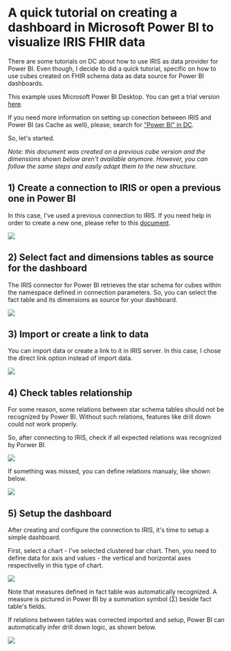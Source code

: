 # A quick tutorial on creating a dashboard in Microsoft Power BI to visualize IRIS FHIR data

There are some tutorials on DC about how to use IRIS as data provider for Power BI. Even though, I decide to did a quick tutorial, specific on how to use cubes created on FHIR schema data as data source for Power BI dashboards.

This example uses Microsoft Power BI Desktop. You can get a trial version [here](https://powerbi.microsoft.com/en-us/get-started/).

If you need more information on setting up conection between IRIS and Power BI (as Cache as well), please, search for ["Power BI" in DC](https://community.intersystems.com/search?search=Power+bi&type%5B%5D=articles&interval=all_time&sort=rel).

So, let's started.

*Note: this document was created on a previous cube version and the dimensions shown below aren't available anymore. However, you can follow the same steps and easily adapt them to the new structure.*

## 1) Create a connection to IRIS or open a previous one in Power BI

In this case, I've used a previous connection to IRIS. If you need help in order to create a new one, please refer to this [document](power-bi-config.md).

<img src="https://raw.githubusercontent.com/jrpereirajr/iris-fhir-analytics/master/img/vlc_mAmrs4UJlj.png"></img>

## 2) Select fact and dimensions tables as source for the dashboard

The IRIS connector for Power BI retrieves the star schema for cubes within the namespace defined in connection parameters. So, you can select the fact table and its dimensions as source for your dashboard.

<img src="https://raw.githubusercontent.com/jrpereirajr/iris-fhir-analytics/master/img/vlc_1VhPiBsYpR.png"></img>

## 3) Import or create a link to data

You can import data or create a link to it in IRIS server. In this case, I chose the direct link option instead of import data.

<img src="https://raw.githubusercontent.com/jrpereirajr/iris-fhir-analytics/master/img/vlc_UEZuJjhAEc.png"></img>

## 4) Check tables relationship

For some reason, some relations between star schema tables should not be recognized by Power BI. Without such relations, features like drill down could not work properly.

So, after connecting to IRIS, check if all expected relations was recognized by Porwer BI.

<img src="https://raw.githubusercontent.com/jrpereirajr/iris-fhir-analytics/master/img/vlc_lXZfdwdb5k.png"></img>

If something was missed, you can define relations manualy, like shown below.

<img src="https://raw.githubusercontent.com/jrpereirajr/iris-fhir-analytics/master/img/8bxuLiWpZK.gif"></img>

## 5) Setup the dashboard

After creating and configure the connection to IRIS, it's time to setup a simple dashboard.

First, select a chart - I've selected clustered bar chart. Then, you need to define data for axis and values - the vertical and horizontal axes respectivelly in this type of chart.

<img src="https://raw.githubusercontent.com/jrpereirajr/iris-fhir-analytics/master/img/vlc_ilwK5ns7b5_labeled.png"></img>

Note that measures defined in fact table was automatically recognized. A measure is pictured in Power BI by a summation symbol (Σ) beside fact table's fields.

If relations between tables was corrected imported and setup, Power BI can automatically infer drill down logic, as shown below.

<img src="https://raw.githubusercontent.com/jrpereirajr/iris-fhir-analytics/master/img/JOauZ4scuB.gif"></img>